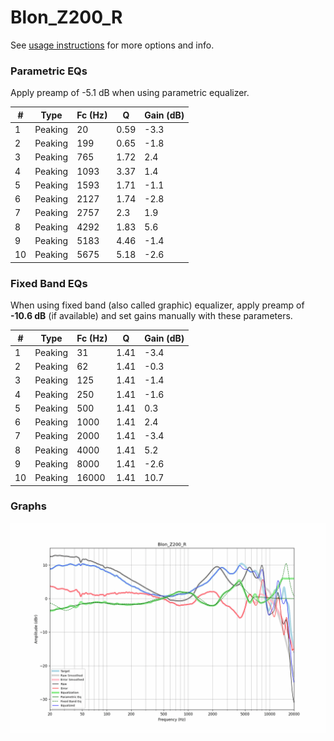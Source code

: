 # Blon_Z200_R
See [usage instructions](https://github.com/jaakkopasanen/AutoEq#usage) for more options and info.

### Parametric EQs
Apply preamp of -5.1 dB when using parametric equalizer.

|   # | Type    |   Fc (Hz) |    Q |   Gain (dB) |
|-----|---------|-----------|------|-------------|
|   1 | Peaking |        20 | 0.59 |        -3.3 |
|   2 | Peaking |       199 | 0.65 |        -1.8 |
|   3 | Peaking |       765 | 1.72 |         2.4 |
|   4 | Peaking |      1093 | 3.37 |         1.4 |
|   5 | Peaking |      1593 | 1.71 |        -1.1 |
|   6 | Peaking |      2127 | 1.74 |        -2.8 |
|   7 | Peaking |      2757 | 2.3  |         1.9 |
|   8 | Peaking |      4292 | 1.83 |         5.6 |
|   9 | Peaking |      5183 | 4.46 |        -1.4 |
|  10 | Peaking |      5675 | 5.18 |        -2.6 |

### Fixed Band EQs
When using fixed band (also called graphic) equalizer, apply preamp of **-10.6 dB** (if available) and set gains manually with these parameters.

|   # | Type    |   Fc (Hz) |    Q |   Gain (dB) |
|-----|---------|-----------|------|-------------|
|   1 | Peaking |        31 | 1.41 |        -3.4 |
|   2 | Peaking |        62 | 1.41 |        -0.3 |
|   3 | Peaking |       125 | 1.41 |        -1.4 |
|   4 | Peaking |       250 | 1.41 |        -1.6 |
|   5 | Peaking |       500 | 1.41 |         0.3 |
|   6 | Peaking |      1000 | 1.41 |         2.4 |
|   7 | Peaking |      2000 | 1.41 |        -3.4 |
|   8 | Peaking |      4000 | 1.41 |         5.2 |
|   9 | Peaking |      8000 | 1.41 |        -2.6 |
|  10 | Peaking |     16000 | 1.41 |        10.7 |

### Graphs
![](./Blon_Z200_R.png)
